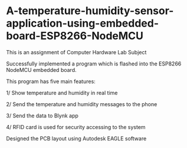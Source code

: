 # A-temperature-humidity-sensor-application-using-embedded-board-ESP8266-NodeMCU
This is an assignment of Computer Hardware Lab Subject

Successfully implemented a program which is flashed into the ESP8266 NodeMCU embedded board. 

This program has five main features:

1/ Show temperature and humidity in real time

2/ Send the temperature and humidity messages to the phone

3/ Send the data to Blynk app

4/ RFID card is used for security accessing to the system

Designed the PCB layout using Autodesk EAGLE software
